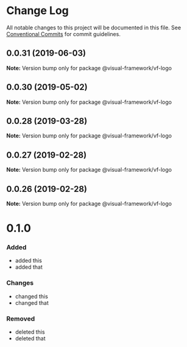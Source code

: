 # Change Log

All notable changes to this project will be documented in this file.
See [Conventional Commits](https://conventionalcommits.org) for commit guidelines.

## 0.0.31 (2019-06-03)

**Note:** Version bump only for package @visual-framework/vf-logo





## 0.0.30 (2019-05-02)

**Note:** Version bump only for package @visual-framework/vf-logo





## 0.0.28 (2019-03-28)

**Note:** Version bump only for package @visual-framework/vf-logo





## 0.0.27 (2019-02-28)

**Note:** Version bump only for package @visual-framework/vf-logo





## 0.0.26 (2019-02-28)

**Note:** Version bump only for package @visual-framework/vf-logo





# 0.1.0

### Added
- added this
- added that

### Changes

- changed this
- changed that

### Removed

- deleted this
- deleted that
